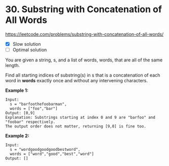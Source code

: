 # 30. Substring with Concatenation of All Words

https://leetcode.com/problems/substring-with-concatenation-of-all-words/

- [x] Slow solution
- [ ] Optimal solution

You are given a string, s, and a list of words, words, that are all of the same length. 

Find all starting indices of substring(s) in s that is a concatenation of each word in **words** exactly once and without any intervening characters.

**Example 1:**
```
Input:
  s = "barfoothefoobarman",
  words = ["foo","bar"]
Output: [0,9]
Explanation: Substrings starting at index 0 and 9 are "barfoo" and "foobar" respectively.
The output order does not matter, returning [9,0] is fine too.
```

**Example 2:**
```
Input:
  s = "wordgoodgoodgoodbestword",
  words = ["word","good","best","word"]
Output: []
```